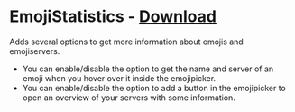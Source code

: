 # EmojiStatistics - [Download](https://raw.githubusercontent.com/mwittrien/BetterDiscordAddons/master/Plugins/EmojiStatistics/EmojiStatistics.plugin.js)

Adds several options to get more information about emojis and emojiservers.

- You can enable/disable the option to get the name and server of an emoji when you hover over it inside the emojipicker.
- You can enable/disable the option to add a button in the emojipicker to open an overview of your servers with some information.
